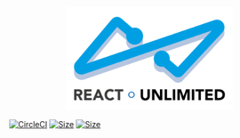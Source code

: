 <p align="center">
  <img src="./packages/docs/src/logo.svg" width="300" alt="react-unlimited">
</p>

[![CircleCI](https://circleci.com/gh/bpetetot/react-unlimited/tree/master.svg?style=svg)](https://circleci.com/gh/bpetetot/react-unlimited/tree/master) [![Size](http://img.badgesize.io/bpetetot/react-unlimited/master/packages/lib/dist/index.es.js.svg)]() [![Size](http://img.badgesize.io/bpetetot/react-unlimited/master/packages/lib/dist/index.es.js.svg?compression=gzip)]()
